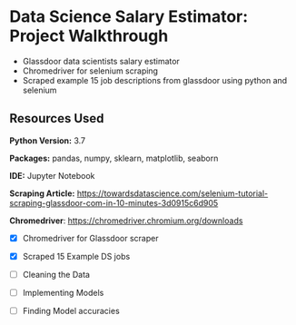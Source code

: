 # Data Science Salary Estimator: Project Walkthrough

* Glassdoor data scientists salary estimator 
* Chromedriver for selenium scraping
* Scraped example 15 job descriptions from glassdoor using python and selenium

## Resources Used

**Python Version:** 3.7

**Packages:** pandas, numpy, sklearn, matplotlib, seaborn

**IDE:** Jupyter Notebook

**Scraping Article:** https://towardsdatascience.com/selenium-tutorial-scraping-glassdoor-com-in-10-minutes-3d0915c6d905

**Chromedriver**: https://chromedriver.chromium.org/downloads

- [x] Chromedriver for Glassdoor scraper
- [x] Scraped 15 Example DS jobs
- [ ] Cleaning the Data
- [ ] Implementing Models
- [ ] Finding Model accuracies

